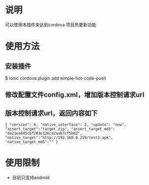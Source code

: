 # 说明
可以使用本插件来达到cordova 项目热更新功能

# 使用方法
## 安装插件
$ ionic cordova plugin add simple-hot-code-push

## 修改配置文件config.xml，增加版本控制请求url
<preference name="config_file" value="http://x.x.x.x/version" />

## 版本控制请求url，返回内容如下
``
{
"version": 6,
"native_interface": 2,
"update": "now",
"assert_target":"target.zip",
"assert_target_md5": "da21ea445cbf283e126ca2aab7cf5bb2",
"native_target":"http://192.168.0.219/test3.apk",
"native_target_md5":""
}
``

# 使用限制
* 目前只支持android
